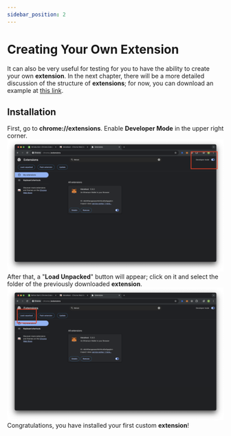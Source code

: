 ```yaml
---
sidebar_position: 2
---
```


# Creating Your Own Extension

It can also be very useful for testing for you to have the ability to create your own **extension**. In the next chapter, there will be a more detailed discussion of the structure of **extensions**; for now, you can download an example at [this link](https://github.com/slonser/simple-extension).

## Installation
First, go to **chrome://extensions**. Enable **Developer Mode** in the upper right corner.
![Developer Mode](/img/developer-mode.png)
After that, a "**Load Unpacked**" button will appear; click on it and select the folder of the previously downloaded **extension**.
![Load Unpacked](/img/load-unpacked.png)
Congratulations, you have installed your first custom **extension**!